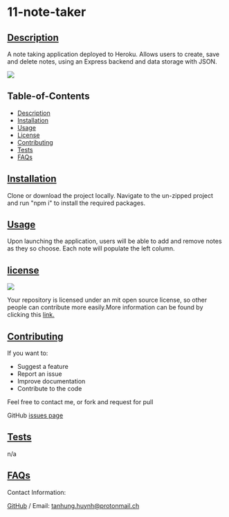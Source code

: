 # 11-note-taker
      
## [Description](#table-of-contents)
A note taking application deployed to Heroku. Allows users to create, save and delete notes, using an Express backend and data storage with JSON.

<img src="https://img.shields.io/badge/license-MIT-yellow"/>

## Table-of-Contents
* [Description](#description)
* [Installation](#installation)
* [Usage](#usage)
* [License](#license)
* [Contributing](#contributing)
* [Tests](#tests)
* [FAQs](#faqs)
   
## [Installation](#table-of-contents)
Clone or download the project locally. Navigate to the un-zipped project and run "npm i" to install the required packages.
   
## [Usage](#table-of-contents)
Upon launching the application, users will be able to add and remove notes as they so choose. Each note will populate the left column. 
       
## [license](#table-of-contents)
<img src="https://img.shields.io/badge/license-MIT-yellow"/>

Your repository is licensed under an mit open source license, so other people can contribute more easily.More information can be found by clicking this [link.](https://choosealicense.com/licenses/mit)

## [Contributing](#table-of-contents)
If you want to:
* Suggest a feature
* Report an issue
* Improve documentation
* Contribute to the code

Feel free to contact me, or fork and request for pull
   
GitHub [issues page](https://github.com/katyn-sh/11-note-taker/issues) 
   
## [Tests](#table-of-contents)
n/a
   
## [FAQs](#table-of-contents)
Contact Information:

[GitHub](https://github.com/katyn-sh) / Email: tanhung.huynh@protonmail.ch